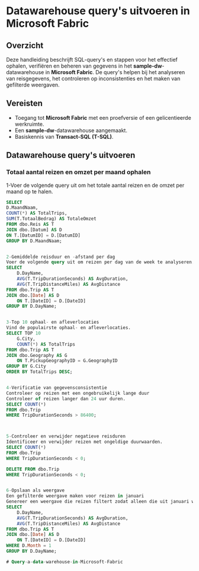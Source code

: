 # Datawarehouse query's uitvoeren in Microsoft Fabric

## Overzicht
Deze handleiding beschrijft SQL-query's en stappen voor het effectief ophalen, verifiëren en beheren van gegevens in het **sample-dw**-datawarehouse in **Microsoft Fabric**. De query's helpen bij het analyseren van reisgegevens, het controleren op inconsistenties en het maken van gefilterde weergaven.

## Vereisten
- Toegang tot **Microsoft Fabric** met een proefversie of een gelicentieerde werkruimte.
- Een **sample-dw**-datawarehouse aangemaakt.
- Basiskennis van **Transact-SQL (T-SQL)**.

## Datawarehouse query's uitvoeren
### Totaal aantal reizen en omzet per maand ophalen

1-Voer de volgende query uit om het totale aantal reizen en de omzet per maand op te halen.

```sql
SELECT
D.MaandNaam,
COUNT(*) AS TotalTrips,
SUM(T.TotaalBedrag) AS TotaleOmzet
FROM dbo.Reis AS T
JOIN dbo.[Datum] AS D
ON T.[DatumID] = D.[DatumID]
GROUP BY D.MaandNaam;


2-Gemiddelde reisduur en -afstand per dag
Voer de volgende query uit om reizen per dag van de week te analyseren.
SELECT 
    D.DayName, 
    AVG(T.TripDurationSeconds) AS AvgDuration, 
    AVG(T.TripDistanceMiles) AS AvgDistance 
FROM dbo.Trip AS T
JOIN dbo.[Date] AS D
    ON T.[DateID] = D.[DateID]
GROUP BY D.DayName;


3-Top 10 ophaal- en afleverlocaties
Vind de populairste ophaal- en afleverlocaties.
SELECT TOP 10 
    G.City, 
    COUNT(*) AS TotalTrips 
FROM dbo.Trip AS T
JOIN dbo.Geography AS G
    ON T.PickupGeographyID = G.GeographyID
GROUP BY G.City
ORDER BY TotalTrips DESC;


4-Verificatie van gegevensconsistentie
Controleer op reizen met een ongebruikelijk lange duur
Controleer of reizen langer dan 24 uur duren.
SELECT COUNT(*) 
FROM dbo.Trip 
WHERE TripDurationSeconds > 86400;



5-Controleer en verwijder negatieve reisduren
Identificeer en verwijder reizen met ongeldige duurwaarden.
SELECT COUNT(*) 
FROM dbo.Trip 
WHERE TripDurationSeconds < 0;

DELETE FROM dbo.Trip 
WHERE TripDurationSeconds < 0;


6-Opslaan als weergave
Een gefilterde weergave maken voor reizen in januari
Genereer een weergave die reizen filtert zodat alleen die uit januari worden opgenomen.
SELECT 
    D.DayName, 
    AVG(T.TripDurationSeconds) AS AvgDuration, 
    AVG(T.TripDistanceMiles) AS AvgDistance 
FROM dbo.Trip AS T
JOIN dbo.[Date] AS D
    ON T.[DateID] = D.[DateID]
WHERE D.Month = 1
GROUP BY D.DayName;

# Query-a-data-warehouse-in-Microsoft-Fabric
